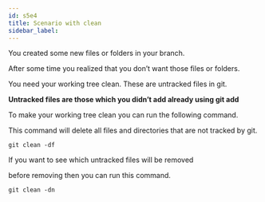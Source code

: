 ```yaml
---
id: s5e4
title: Scenario with clean
sidebar_label:
---
```



You created some new files or folders in your branch.

After some time you realized that you don’t want those files or folders.

You need your working tree clean. These are untracked files in git.

**Untracked files are those which you didn’t add already using git add**

To make your working tree clean you can run the following command.

This command will delete all files and directories that are not tracked by git.

`git clean -df`

If you want to see which untracked files will be removed

before removing then you can run this command.

`git clean -dn`
